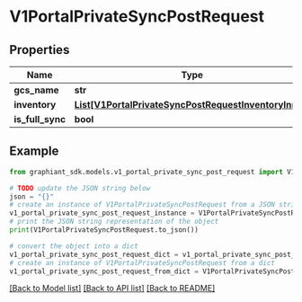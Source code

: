 # V1PortalPrivateSyncPostRequest


## Properties

Name | Type | Description | Notes
------------ | ------------- | ------------- | -------------
**gcs_name** | **str** |  | [optional] 
**inventory** | [**List[V1PortalPrivateSyncPostRequestInventoryInner]**](V1PortalPrivateSyncPostRequestInventoryInner.md) |  | [optional] 
**is_full_sync** | **bool** |  | [optional] 

## Example

```python
from graphiant_sdk.models.v1_portal_private_sync_post_request import V1PortalPrivateSyncPostRequest

# TODO update the JSON string below
json = "{}"
# create an instance of V1PortalPrivateSyncPostRequest from a JSON string
v1_portal_private_sync_post_request_instance = V1PortalPrivateSyncPostRequest.from_json(json)
# print the JSON string representation of the object
print(V1PortalPrivateSyncPostRequest.to_json())

# convert the object into a dict
v1_portal_private_sync_post_request_dict = v1_portal_private_sync_post_request_instance.to_dict()
# create an instance of V1PortalPrivateSyncPostRequest from a dict
v1_portal_private_sync_post_request_from_dict = V1PortalPrivateSyncPostRequest.from_dict(v1_portal_private_sync_post_request_dict)
```
[[Back to Model list]](../README.md#documentation-for-models) [[Back to API list]](../README.md#documentation-for-api-endpoints) [[Back to README]](../README.md)


